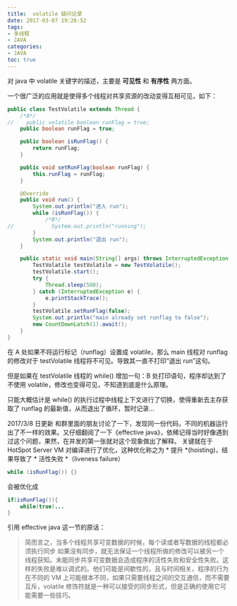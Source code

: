 ```yaml
---
title:	volatile 疑问记录
date: 2017-03-07 19:26:52
tags: 
- 多线程
- JAVA
categories: 
- JAVA
toc: true
---
```


对 java 中 volatile 关键字的描述，主要是 **可见性** 和 **有序性** 两方面。

一个很广泛的应用就是使得多个线程对共享资源的改动变得互相可见，如下：

<!-- more -->

```java
public class TestVolatile extends Thread {
    /*A*/
//    public volatile boolean runFlag = true;
    public boolean runFlag = true;

    public boolean isRunFlag() {
        return runFlag;
    }

    public void setRunFlag(boolean runFlag) {
        this.runFlag = runFlag;
    }

    @Override
    public void run() {
        System.out.println("进入 run");
        while (isRunFlag()) {
            /*B*/
//            System.out.println("running");
        }
        System.out.println("退出 run");
    }

    public static void main(String[] args) throws InterruptedException {
        TestVolatile testVolatile = new TestVolatile();
        testVolatile.start();
        try {
            Thread.sleep(500);
        } catch (InterruptedException e) {
            e.printStackTrace();
        }
        testVolatile.setRunFlag(false);
        System.out.println("main already set runflag to false");
        new CountDownLatch(1).await();
    }
}
```
在 A 处如果不将运行标记（runflag）设置成 volatile，那么 main 线程对 runflag 的修改对于 testVolatile 线程将不可见。导致其一直不打印“退出 run”这句。

但是如果在 testVolatile 线程的 while() 增加一句：B 处打印语句，程序却达到了不使用 volatile，修改也变得可见，不知道到底是什么原理。

只能大概估计是 while() 的执行过程中线程上下文进行了切换，使得重新去主存获取了 runflag 的最新值，从而退出了循环，暂时记录...

2017/3/8 日更新
和群里面的朋友讨论了一下，发现同一份代码，不同的机器运行出了不一样的效果。又仔细翻阅了一下《effective java》，依稀记得当时好像遇到过这个问题，果然，在并发的第一张就对这个现象做出了解释。
关键就在于 HotSpot Server VM 对编译进行了优化，这种优化称之为 * 提升 *(hoisting)，结果导致了 * 活性失败 *（liveness failure）

```java
while (isRunFlag()) {}
```
会被优化成

```java
if(isRunFlag()){
	while(true)...
}
```
引用 effective java 这一节的原话：
> 简而言之，当多个线程共享可变数据的时候，每个读或者写数据的线程都必须执行同步
> 如果没有同步，就无法保证一个线程所做的修改可以被另一个线程获知。未能同步共享可变数据会造成程序的活性失败和安全性失败。这样的失败是难以调式的。他们可能是间歇性的，且与时间相关，程序的行为在不同的 VM 上可能根本不同，如果只需要线程之间的交互通信，而不需要互斥，volatile 修饰符就是一种可以接受的同步形式，但是正确的使用它可能需要一些技巧。




